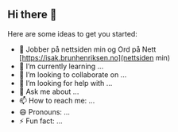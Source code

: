 ## Hi there 👋

Here are some ideas to get you started:

- 🔭 Jobber på nettsiden min og Ord på Nett [https://isak.brunhenriksen.no](nettsiden min)
- 🌱 I’m currently learning ...
- 👯 I’m looking to collaborate on ...
- 🤔 I’m looking for help with ...
- 💬 Ask me about ...
- 📫 How to reach me: ...
- 😄 Pronouns: ...
- ⚡ Fun fact: ...
